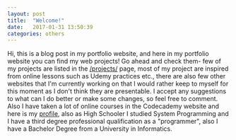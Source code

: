 ```yaml
---
layout: post
title:  "Welcome!"
date:   2017-01-31 13:50:39
categories: others
---
```

Hi, this is a blog post in my portfolio website, and here in my portfolio website you can find my web projects! Go ahead and check them- few of my projects are listed in the <a href="http://zhivkoz.github.io/Portfolio/projects/">/projects/</a> page, most of my project are inspired from online lessons such as Udemy practices etc., there are also few other websites that I'm currently working on that I would rather keep to myself for this moment as I don't think they are presentable. I accept any suggestions to what can I do better or make some changes, so feel free to comment. Also I have taken a lot of online courses in the Codecademy website and here is my <a href="https://www.codecademy.com/zhivko73656"> profile</a>, also as High Schooler I studied System Programming and I have a third degree professional qualification as a "programmer", also I have a Bachelor Degree from a University in Informatics.
